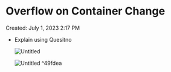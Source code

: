 # Overflow on Container Change

Created: July 1, 2023 2:17 PM

- Explain using Quesitno
    
    ![Untitled](Untitled%2026.png)
    
    ![Untitled](Untitled%201%204.png) ^49fdea